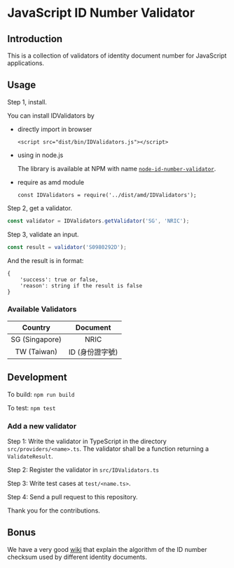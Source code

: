 JavaScript ID Number Validator
==============================

## Introduction

This is a collection of validators of identity document number
for JavaScript applications.

## Usage

Step 1, install.

You can install IDValidators by

* directly import in browser

  `<script src="dist/bin/IDValidators.js"></script>`
  
* using in node.js

  The library is available at NPM with name [`node-id-number-validator`](https://www.npmjs.com/package/node-id-number-validator).
  
* require as amd module

  `const IDValidators = require('../dist/amd/IDValidators');`
  

Step 2, get a validator.

```javascript
const validator = IDValidators.getValidator('SG', 'NRIC');
```

Step 3, validate an input.

```javascript
const result = validator('S0980292D');
```

And the result is in format:

```
{
    'success': true or false,
    'reason': string if the result is false
}
```

### Available Validators

| Country | Document |
|:-------:|:--------:|
| SG (Singapore) | NRIC |
| TW (Taiwan) | ID (身份證字號) |


## Development

To build: `npm run build`

To test: `npm test`

### Add a new validator

Step 1: Write the validator in TypeScript in the directory `src/providers/<name>.ts`. 
The validator shall be a function returning a `ValidateResult`.

Step 2: Register the validator in `src/IDValidators.ts`

Step 3: Write test cases at `test/<name.ts>`.

Step 4: Send a pull request to this repository.

Thank you for the contributions.

## Bonus

We have a very good [wiki](https://github.com/imdreamrunner/js-id-number-validator/wiki)
that explain the algorithm of the ID number checksum used by different 
identity documents.

